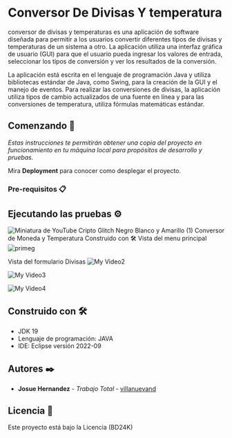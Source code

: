 
# Conversor De Divisas Y temperatura

conversor de divisas y temperaturas es una aplicación de software diseñada para permitir a los usuarios convertir diferentes tipos de divisas y temperaturas de un sistema a otro. La aplicación utiliza una interfaz gráfica de usuario (GUI) para que el usuario pueda ingresar los valores de entrada, seleccionar los tipos de conversión y ver los resultados de la conversión.

La aplicación está escrita en el lenguaje de programación Java y utiliza bibliotecas estándar de Java, como Swing, para la creación de la GUI y el manejo de eventos. Para realizar las conversiones de divisas, la aplicación utiliza tipos de cambio actualizados de una fuente en línea y para las conversiones de temperatura, utiliza fórmulas matemáticas estándar.

## Comenzando 🚀

_Estas instrucciones te permitirán obtener una copia del proyecto en funcionamiento en tu máquina local para propósitos de desarrollo y pruebas._

Mira **Deployment** para conocer como desplegar el proyecto.


### Pre-requisitos 📋



## Ejecutando las pruebas ⚙️

![Miniatura de YouTube Cripto  Glitch Negro Blanco y Amarillo (1)](https://user-images.githubusercontent.com/64867736/229582831-6a9fa0a4-3911-4f6b-9942-233cf85e15c9.gif)
Conversor de Moneda y Temperatura
[](url) Construido con 🛠️
Vista del menu principal
![primeg](https://user-images.githubusercontent.com/64867736/229680146-5f068364-52a2-4870-9567-f12d6b03b565.gif)


Vista del formulario Divisas
![My Video2](https://user-images.githubusercontent.com/64867736/229679186-a62d54ae-45b9-4bee-a46a-67854134493c.gif)


![My Video3](https://user-images.githubusercontent.com/64867736/229679687-8f99683e-5069-4695-9b52-badc8ae4085f.gif)

![My Video4](https://user-images.githubusercontent.com/64867736/229679710-36f92312-93b9-496d-99fb-86754692a26d.gif)



## Construido con 🛠️

* JDK 19
* Lenguaje de programación: JAVA
* IDE: Eclipse versión 2022-09

## Autores ✒️

* **Josue Hernandez** - *Trabajo Total* - [villanuevand]([https://github.com/villanuevand](https://github.com/JosueFlores777))


## Licencia 📄

Este proyecto está bajo la Licencia (BD24K)


